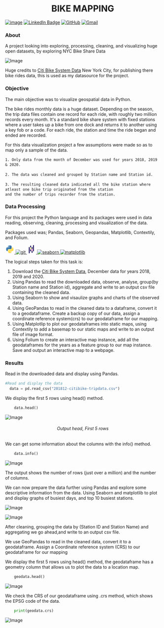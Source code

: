 <h1 align="center">BIKE MAPPING</h1>

[![image](https://img.shields.io/twitter/follow/tyson_okoth?style=social)](https://twitter.com/tyson_okoth)
[![LinkedIn Badge](https://img.shields.io/badge/My-LinkedIn-blue)](https://www.linkedin.com/in/okoth-tyson-0968a9178/)
[![GitHub](https://img.shields.io/badge/github-%23121011.svg?style=for-the-badge&logo=github&logoColor=white)](https://github.com/tokoth)
[![Gmail](https://img.shields.io/badge/Gmail-D14836?style=for-the-badge&logo=gmail&logoColor=white)](tysonokoth8@gmail.com)

### About
A  project looking into exploring, processing, cleaning, and visualizing huge open datasets, by exploring NYC Bike Share Data

![Image](https://drive.google.com/uc?export=view&id=12RrVqvfGr7JIgHuept4swzHCWKOchnHF)
 
Huge credits to [Citi Bike System Data](https://ride.citibikenyc.com/system-data) New York City, for publishing there bike rides data, this is used as my datasource for the project.

### Objective

The main objective was to visualize geospatial data in Python.

The bike rides monthly data is a huge dataset. Depending on the season, the trip data files contain one record for each ride, with roughly two million records every month. It's a standard bike share system with fixed stations where a user takes up a bike from one dock and returns it to another using a key fob or a code. For each ride, the station and time the ride began and ended are recorded.

For this data visualization project a few assumptions were made so as to map only a sample of the data.

    1. Only data from the month of December was used for years 2018, 2019 & 2020.
    
    2. The data was cleaned and grouped by Station name and Station id.
    
    3. The resulting cleaned data indicated all the bike station where atleast one bike trip originated from the station
    and the number of trips recorder from the station.


### Data Processing

For this project the Python language and its packages were used in
data reading, observing, cleaning, processing and visualization of the data.

Packages used was; Pandas, Seaborn, Geopandas, Matplotlib, Contextily, and Folium.

<p align="left">  <a href="https://www.python.org" target="_blank" rel="noreferrer"> <img src="https://raw.githubusercontent.com/devicons/devicon/master/icons/python/python-original.svg" alt="python" width="30" height="30"/> </a> <a href="https://git-scm.com/" target="_blank" rel="noreferrer"> <img src="https://www.vectorlogo.zone/logos/git-scm/git-scm-icon.svg" alt="git" width="30" height="30"/> </a> <a href="https://pandas.pydata.org/" target="_blank" rel="noreferrer"> <img src="https://raw.githubusercontent.com/devicons/devicon/2ae2a900d2f041da66e950e4d48052658d850630/icons/pandas/pandas-original.svg" alt="pandas" width="30" height="30"/> </a> <a href="https://seaborn.pydata.org/" target="_blank" rel="noreferrer"> <img src="https://seaborn.pydata.org/_images/logo-mark-lightbg.svg" alt="seaborn" width="30" height="30"/> </a>  <a href="https://matplotlib.org/" target="_blank" rel="noreferrer"> <img src="https://upload.wikimedia.org/wikipedia/commons/8/84/Matplotlib_icon.svg" alt="matplotlib" width="30" height="30"/> </a></p>


The logical steps taken for this task is:
1. Download the [Citi Bike System Data](https://ride.citibikenyc.com/system-data), December data for years 2018, 2019 and 2020. 
2. Using Pandas to read the downloaded data, observe, analyse, group(by Station name and Station id), aggregate and write to an output csv file containing the cleaned data.
3. Using Seaborn to show and visaulize graphs and charts of the observed data.
4. Using GeoPandas to read in the cleaned data to a dataframe, convert it to a geodataframe. Create a backup copy of our data, assign a coordinate reference system(crs) to our geodataframe for our mapping.
5. Using Matplotlip to plot our geodataframes into static maps, using Contextily to add a basemap to our static maps and write to an output file of image format.
6. Using Folium to create an interactive map instance, add all the geodataframes for the years as a feature group to our map instance. Save and output an interactive map to a webpage.


### Results

Read in the downloaded data and display using Pandas.

  ```Python
 #Read and display the data
    data = pd.read_csv("201812-citibike-tripdata.csv")
```

We display the first 5 rows using head() method.
   
```Python
    data.head()
```

![Image](https://drive.google.com/uc?export=view&id=1doIVdoiJGHNn2Mas2wnC4-4wze8S8Nc1)
<h6 align="center">Output head, First 5 rows</h6>

We can get some information about the columns with the info() method.

```Python
    data.info()
```
![Image](https://drive.google.com/uc?export=view&id=1w78j-xzkyHdq6OOc-40E9hBVGS56uUcL)

The output shows the number of rows (just over a million) and the number of columns.

We can now prepare the data further using Pandas and explore some descriptive information from the data. 
Using Seaborn and matplotlib to plot and display graphs of busiest days, and top 10 busiest stations.

![Image](https://drive.google.com/uc?export=view&id=1UoY0_zKNhcNx0AqyGRMbXc0ch5A3kSf1)

![Image](https://drive.google.com/uc?export=view&id=18LqKspwDEi6eNE-PMNzQ4wj5fmgX025p)

After cleaning, grouping the data by (Station ID and Station Name) and aggregating we go ahead,and write to an output csv file.

We use GeoPandas to read in the cleaned data, convert it to a geodataframe. Assign a Coordinate reference system (CRS) to our geodataframe for our mapping

We display the first 5 rows using head() method, the geodataframe has a geometry column that allows us to plot the data to a location map.

```Python
    geodata.head()
```

![Image](https://drive.google.com/uc?export=view&id=1nhVr3_0OjZvORRTNsQnMDhIPZZRxXti5)

We check the CRS of our geodataframe using .crs method, which shows the EPSG code of the data.

```Python
    print(geodata.crs)
```

![Image](https://drive.google.com/uc?export=view&id=1zwrgfgcDSvmcbYABTeQIqZVyHmiOKccz)
